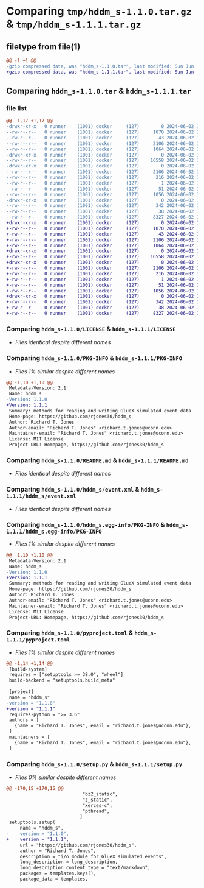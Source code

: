 # Comparing `tmp/hddm_s-1.1.0.tar.gz` & `tmp/hddm_s-1.1.1.tar.gz`

## filetype from file(1)

```diff
@@ -1 +1 @@
-gzip compressed data, was "hddm_s-1.1.0.tar", last modified: Sun Jun  2 10:44:56 2024, max compression
+gzip compressed data, was "hddm_s-1.1.1.tar", last modified: Sun Jun  2 11:12:14 2024, max compression
```

## Comparing `hddm_s-1.1.0.tar` & `hddm_s-1.1.1.tar`

### file list

```diff
@@ -1,17 +1,17 @@
-drwxr-xr-x   0 runner    (1001) docker     (127)        0 2024-06-02 10:44:56.114173 hddm_s-1.1.0/
--rw-r--r--   0 runner    (1001) docker     (127)     1070 2024-06-02 10:44:50.000000 hddm_s-1.1.0/LICENSE
--rw-r--r--   0 runner    (1001) docker     (127)       43 2024-06-02 10:44:50.000000 hddm_s-1.1.0/MANIFEST.in
--rw-r--r--   0 runner    (1001) docker     (127)     2106 2024-06-02 10:44:56.110173 hddm_s-1.1.0/PKG-INFO
--rw-r--r--   0 runner    (1001) docker     (127)     1064 2024-06-02 10:44:50.000000 hddm_s-1.1.0/README.md
-drwxr-xr-x   0 runner    (1001) docker     (127)        0 2024-06-02 10:44:56.110173 hddm_s-1.1.0/hddm_s/
--rw-r--r--   0 runner    (1001) docker     (127)    16558 2024-06-02 10:44:50.000000 hddm_s-1.1.0/hddm_s/event.xml
-drwxr-xr-x   0 runner    (1001) docker     (127)        0 2024-06-02 10:44:56.110173 hddm_s-1.1.0/hddm_s.egg-info/
--rw-r--r--   0 runner    (1001) docker     (127)     2106 2024-06-02 10:44:56.000000 hddm_s-1.1.0/hddm_s.egg-info/PKG-INFO
--rw-r--r--   0 runner    (1001) docker     (127)      216 2024-06-02 10:44:56.000000 hddm_s-1.1.0/hddm_s.egg-info/SOURCES.txt
--rw-r--r--   0 runner    (1001) docker     (127)        1 2024-06-02 10:44:56.000000 hddm_s-1.1.0/hddm_s.egg-info/dependency_links.txt
--rw-r--r--   0 runner    (1001) docker     (127)       51 2024-06-02 10:44:56.000000 hddm_s-1.1.0/hddm_s.egg-info/top_level.txt
--rw-r--r--   0 runner    (1001) docker     (127)     1056 2024-06-02 10:44:50.000000 hddm_s-1.1.0/pyproject.toml
-drwxr-xr-x   0 runner    (1001) docker     (127)        0 2024-06-02 10:44:56.110173 hddm_s-1.1.0/scripts/
--rw-r--r--   0 runner    (1001) docker     (127)      342 2024-06-02 10:44:50.000000 hddm_s-1.1.0/scripts/install_cmake.bat
--rw-r--r--   0 runner    (1001) docker     (127)       38 2024-06-02 10:44:56.114173 hddm_s-1.1.0/setup.cfg
--rw-r--r--   0 runner    (1001) docker     (127)     8327 2024-06-02 10:44:50.000000 hddm_s-1.1.0/setup.py
+drwxr-xr-x   0 runner    (1001) docker     (127)        0 2024-06-02 11:12:14.719221 hddm_s-1.1.1/
+-rw-r--r--   0 runner    (1001) docker     (127)     1070 2024-06-02 11:12:07.000000 hddm_s-1.1.1/LICENSE
+-rw-r--r--   0 runner    (1001) docker     (127)       43 2024-06-02 11:12:07.000000 hddm_s-1.1.1/MANIFEST.in
+-rw-r--r--   0 runner    (1001) docker     (127)     2106 2024-06-02 11:12:14.715221 hddm_s-1.1.1/PKG-INFO
+-rw-r--r--   0 runner    (1001) docker     (127)     1064 2024-06-02 11:12:07.000000 hddm_s-1.1.1/README.md
+drwxr-xr-x   0 runner    (1001) docker     (127)        0 2024-06-02 11:12:14.715221 hddm_s-1.1.1/hddm_s/
+-rw-r--r--   0 runner    (1001) docker     (127)    16558 2024-06-02 11:12:07.000000 hddm_s-1.1.1/hddm_s/event.xml
+drwxr-xr-x   0 runner    (1001) docker     (127)        0 2024-06-02 11:12:14.715221 hddm_s-1.1.1/hddm_s.egg-info/
+-rw-r--r--   0 runner    (1001) docker     (127)     2106 2024-06-02 11:12:14.000000 hddm_s-1.1.1/hddm_s.egg-info/PKG-INFO
+-rw-r--r--   0 runner    (1001) docker     (127)      216 2024-06-02 11:12:14.000000 hddm_s-1.1.1/hddm_s.egg-info/SOURCES.txt
+-rw-r--r--   0 runner    (1001) docker     (127)        1 2024-06-02 11:12:14.000000 hddm_s-1.1.1/hddm_s.egg-info/dependency_links.txt
+-rw-r--r--   0 runner    (1001) docker     (127)       51 2024-06-02 11:12:14.000000 hddm_s-1.1.1/hddm_s.egg-info/top_level.txt
+-rw-r--r--   0 runner    (1001) docker     (127)     1056 2024-06-02 11:12:07.000000 hddm_s-1.1.1/pyproject.toml
+drwxr-xr-x   0 runner    (1001) docker     (127)        0 2024-06-02 11:12:14.715221 hddm_s-1.1.1/scripts/
+-rw-r--r--   0 runner    (1001) docker     (127)      342 2024-06-02 11:12:07.000000 hddm_s-1.1.1/scripts/install_cmake.bat
+-rw-r--r--   0 runner    (1001) docker     (127)       38 2024-06-02 11:12:14.719221 hddm_s-1.1.1/setup.cfg
+-rw-r--r--   0 runner    (1001) docker     (127)     8327 2024-06-02 11:12:07.000000 hddm_s-1.1.1/setup.py
```

### Comparing `hddm_s-1.1.0/LICENSE` & `hddm_s-1.1.1/LICENSE`

 * *Files identical despite different names*

### Comparing `hddm_s-1.1.0/PKG-INFO` & `hddm_s-1.1.1/PKG-INFO`

 * *Files 1% similar despite different names*

```diff
@@ -1,10 +1,10 @@
 Metadata-Version: 2.1
 Name: hddm_s
-Version: 1.1.0
+Version: 1.1.1
 Summary: methods for reading and writing GlueX simulated event data
 Home-page: https://github.com/rjones30/hddm_s
 Author: Richard T. Jones
 Author-email: "Richard T. Jones" <richard.t.jones@uconn.edu>
 Maintainer-email: "Richard T. Jones" <richard.t.jones@uconn.edu>
 License: MIT License
 Project-URL: Homepage, https://github.com/rjones30/hddm_s
```

### Comparing `hddm_s-1.1.0/README.md` & `hddm_s-1.1.1/README.md`

 * *Files identical despite different names*

### Comparing `hddm_s-1.1.0/hddm_s/event.xml` & `hddm_s-1.1.1/hddm_s/event.xml`

 * *Files identical despite different names*

### Comparing `hddm_s-1.1.0/hddm_s.egg-info/PKG-INFO` & `hddm_s-1.1.1/hddm_s.egg-info/PKG-INFO`

 * *Files 1% similar despite different names*

```diff
@@ -1,10 +1,10 @@
 Metadata-Version: 2.1
 Name: hddm_s
-Version: 1.1.0
+Version: 1.1.1
 Summary: methods for reading and writing GlueX simulated event data
 Home-page: https://github.com/rjones30/hddm_s
 Author: Richard T. Jones
 Author-email: "Richard T. Jones" <richard.t.jones@uconn.edu>
 Maintainer-email: "Richard T. Jones" <richard.t.jones@uconn.edu>
 License: MIT License
 Project-URL: Homepage, https://github.com/rjones30/hddm_s
```

### Comparing `hddm_s-1.1.0/pyproject.toml` & `hddm_s-1.1.1/pyproject.toml`

 * *Files 1% similar despite different names*

```diff
@@ -1,14 +1,14 @@
 [build-system]
 requires = ["setuptools >= 38.0", "wheel"]
 build-backend = "setuptools.build_meta"
 
 [project]
 name = "hddm_s"
-version = "1.1.0"
+version = "1.1.1"
 requires-python = ">= 3.6"
 authors = [
   {name = "Richard T. Jones", email = "richard.t.jones@uconn.edu"},
 ]
 maintainers = [
   {name = "Richard T. Jones", email = "richard.t.jones@uconn.edu"},
 ]
```

### Comparing `hddm_s-1.1.0/setup.py` & `hddm_s-1.1.1/setup.py`

 * *Files 0% similar despite different names*

```diff
@@ -170,15 +170,15 @@
                            "bz2_static",
                            "z_static",
                            "xerces-c",
                            "pthread",
                           ]
 setuptools.setup(
     name = "hddm_s",
-    version = "1.1.0",
+    version = "1.1.1",
     url = "https://github.com/rjones30/hddm_s",
     author = "Richard T. Jones",
     description = "i/o module for GlueX simulated events",
     long_description = long_description,
     long_description_content_type = "text/markdown",
     packages = templates.keys(),
     package_data = templates,
```

